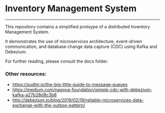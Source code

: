 # Inventory Management System

------

This repository contains a simplified protoype of a distributed Inventory Management System.

It demonstrates the use of microservices architecture, event-driven communication, 
and database change data capture (CDC) using Kafka and Debezium.

For further reading, please consult the docs folder.

### Other resources:
- https://sudhir.io/the-big-little-guide-to-message-queues
- https://medium.com/nagoya-foundation/simple-cdc-with-debezium-kafka-a27b28d8c3b8
- http://debezium.io/blog/2019/02/19/reliable-microservices-data-exchange-with-the-outbox-pattern/